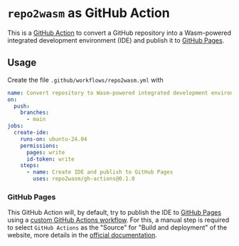 # `repo2wasm` as GitHub Action

This is a [GitHub Action](https://github.com/features/actions) to convert a GitHub repository into a Wasm-powered integrated development environment (IDE) and publish it to [GitHub Pages].

## Usage

Create the file `.github/workflows/repo2wasm.yml` with

```yaml
name: Convert repository to Wasm-powered integrated development environment
on:
  push:
    branches:
      - main
jobs:
  create-ide:
    runs-on: ubuntu-24.04
    permissions:
      pages: write
      id-token: write
    steps:
      - name: Create IDE and publish to GitHub Pages
        uses: repo2wasm/gh-actions@0.1.0
```

### GitHub Pages

This GitHub Action will, by default, try to publish the IDE to [GitHub Pages] using a [custom GitHub Actions workflow](https://docs.github.com/en/pages/getting-started-with-github-pages/configuring-a-publishing-source-for-your-github-pages-site#publishing-with-a-custom-github-actions-workflow). For this, a manual step is required to select `GitHub Actions` as the "Source" for "Build and deployment" of the website, more details in the [official documentation](https://docs.github.com/en/pages/getting-started-with-github-pages/configuring-a-publishing-source-for-your-github-pages-site#publishing-with-a-custom-github-actions-workflow).

[GitHub Pages]: https://docs.github.com/en/pages